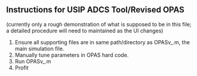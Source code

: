 ## Instructions for USIP ADCS Tool/Revised OPAS

(currently only a rough demonstration of what is supposed 
to be in this file; a detailed procedure will need to 
maintained as the UI changes)

1. Ensure all supporting files are in same path/directory as 
	OPASv_.m, the main simulation file.
2. Manually tune parameters in OPAS hard code.
3. Run OPASv_.m
4. Profit